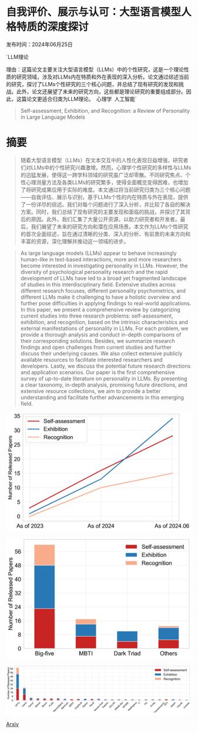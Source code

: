 # 自我评价、展示与认可：大型语言模型人格特质的深度探讨

发布时间：2024年06月25日

`LLM理论

理由：这篇论文主要关注大型语言模型（LLMs）中的个性研究，这是一个理论性质的研究领域，涉及对LLMs内在特质和外在表现的深入分析。论文通过综述当前的研究，探讨了LLMs个性研究的三个核心问题，并总结了现有研究的发现和挑战。此外，论文还展望了未来的研究方向，这些都是理论研究的重要组成部分。因此，这篇论文更适合归类为LLM理论。` `心理学` `人工智能`

> Self-assessment, Exhibition, and Recognition: a Review of Personality in Large Language Models

# 摘要

> 随着大型语言模型（LLMs）在文本交互中的人性化表现日益增强，研究者们对LLMs中的个性研究兴趣激增。然而，心理学个性研究的多样性与LLMs的迅猛发展，使得这一跨学科领域的研究虽广泛却零散。不同研究焦点、个性心理测量方法及各类LLMs的研究繁多，使得全面概览变得困难，也增加了将研究成果应用于实际的难度。本文通过将当前研究归类为三个核心问题——自我评估、展示与识别，基于LLMs个性的内在特质与外在表现，提供了一份详尽的综述。我们对每个问题进行了深入分析，并比较了各自的解决方案。同时，我们总结了现有研究的主要发现和面临的挑战，并探讨了其背后的原因。此外，我们汇集了大量公开资源，以助力研究者和开发者。最后，我们展望了未来的研究方向和潜在应用场景。本文作为LLMs个性研究的首次全面综述，旨在通过清晰的分类、深入的分析、有前景的未来方向和丰富的资源，深化理解并推动这一领域的进步。

> As large language models (LLMs) appear to behave increasingly human-like in text-based interactions, more and more researchers become interested in investigating personality in LLMs. However, the diversity of psychological personality research and the rapid development of LLMs have led to a broad yet fragmented landscape of studies in this interdisciplinary field. Extensive studies across different research focuses, different personality psychometrics, and different LLMs make it challenging to have a holistic overview and further pose difficulties in applying findings to real-world applications. In this paper, we present a comprehensive review by categorizing current studies into three research problems: self-assessment, exhibition, and recognition, based on the intrinsic characteristics and external manifestations of personality in LLMs. For each problem, we provide a thorough analysis and conduct in-depth comparisons of their corresponding solutions. Besides, we summarize research findings and open challenges from current studies and further discuss their underlying causes. We also collect extensive publicly available resources to facilitate interested researchers and developers. Lastly, we discuss the potential future research directions and application scenarios. Our paper is the first comprehensive survey of up-to-date literature on personality in LLMs. By presenting a clear taxonomy, in-depth analysis, promising future directions, and extensive resource collections, we aim to provide a better understanding and facilitate further advancements in this emerging field.

![自我评价、展示与认可：大型语言模型人格特质的深度探讨](../../../paper_images/2406.17624/x1.png)

![自我评价、展示与认可：大型语言模型人格特质的深度探讨](../../../paper_images/2406.17624/x2.png)

![自我评价、展示与认可：大型语言模型人格特质的深度探讨](../../../paper_images/2406.17624/x3.png)

[Arxiv](https://arxiv.org/abs/2406.17624)